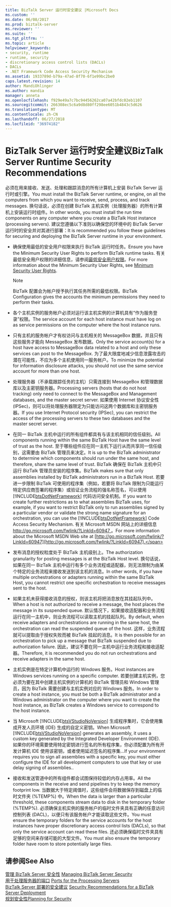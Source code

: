 ```yaml
---
title: BizTalk Server 运行时安全建议 |Microsoft Docs
ms.custom: ''
ms.date: 06/08/2017
ms.prod: biztalk-server
ms.reviewer: ''
ms.suite: ''
ms.tgt_pltfrm: ''
ms.topic: article
helpviewer_keywords:
- security, runtime
- runtime, security
- discretionary access control lists (DACLs)
- DACLs
- .NET Framework Code Access Security Mechanism
ms.assetid: 1933789d-b79a-47ad-8f70-6f1e99bc2be0
caps.latest.revision: 14
author: MandiOhlinger
ms.author: mandia
manager: anneta
ms.openlocfilehash: f929e49a7c7bc94456262ca07a42bfdc02eb1107
ms.sourcegitcommit: 266308ec5c6a9d8d80ff298ee6051b4843c5d626
ms.translationtype: MT
ms.contentlocale: zh-CN
ms.lasthandoff: 06/27/2018
ms.locfileid: "36974182"
---
```

# <a name="biztalk-server-runtime-security-recommendations"></a><span data-ttu-id="6dbd0-102">BizTalk Server 运行时安全建议</span><span class="sxs-lookup"><span data-stu-id="6dbd0-102">BizTalk Server Runtime Security Recommendations</span></span>
<span data-ttu-id="6dbd0-103">必须在用来接收、发送、处理和跟踪消息的所有计算机上安装 BizTalk Server 运行时或引擎。</span><span class="sxs-lookup"><span data-stu-id="6dbd0-103">You must install the BizTalk Server runtime, or engine, on all the computers from which you want to receive, send, process, and track messages.</span></span> <span data-ttu-id="6dbd0-104">换句话说，必须在创建 BizTalk 主机实例（处理服务器）的所有计算机上安装运行时组件。</span><span class="sxs-lookup"><span data-stu-id="6dbd0-104">In other words, you must install the run time components on any computer where you create a BizTalk Host instance (processing servers).</span></span> <span data-ttu-id="6dbd0-105">建议您遵循以下准则以确保您的环境中的 BizTalk Server 运行时的安全并对其进行部署：</span><span class="sxs-lookup"><span data-stu-id="6dbd0-105">It is recommended you follow these guidelines for securing and deploying the BizTalk Server runtime in your environment.</span></span>  
  
- <span data-ttu-id="6dbd0-106">确保使用最低的安全用户权限来执行 BizTalk 运行时任务。</span><span class="sxs-lookup"><span data-stu-id="6dbd0-106">Ensure you have the Minimum Security User Rights to perform BizTalk runtime tasks.</span></span> <span data-ttu-id="6dbd0-107">有关最低安全用户权限的详细信息，请参阅[最低安全用户权限](../core/minimum-security-user-rights.md)。</span><span class="sxs-lookup"><span data-stu-id="6dbd0-107">For more information about the Minimum Security User Rights, see [Minimum Security User Rights](../core/minimum-security-user-rights.md).</span></span>  
  
  > [!NOTE]
  >  <span data-ttu-id="6dbd0-108">BizTalk 配置会为帐户授予执行其任务所需的最低权限。</span><span class="sxs-lookup"><span data-stu-id="6dbd0-108">BizTalk Configuration gives the accounts the minimum permissions they need to perform their tasks.</span></span>  
  
- <span data-ttu-id="6dbd0-109">各个主机实例的服务帐户必须对运行该主机实例的计算机具有“作为服务登录”权限。</span><span class="sxs-lookup"><span data-stu-id="6dbd0-109">The service account for each host instance must have log on as service permissions on the computer where the host instance runs.</span></span>  
  
- <span data-ttu-id="6dbd0-110">只有主机的服务帐户才有权访问与主机相关的 MessageBox 数据，并且只有这些服务才能向 MessageBox 发布数据。</span><span class="sxs-lookup"><span data-stu-id="6dbd0-110">Only the service account(s) for a host have access to MessageBox data related to a host and only these services can post to the MessageBox.</span></span> <span data-ttu-id="6dbd0-111">为了最大限度地减少信息泄露攻击的潜在可能性，不应为多个主机使用同一服务帐户。</span><span class="sxs-lookup"><span data-stu-id="6dbd0-111">To minimize the potential for information disclosure attacks, you should not use the same service account for more than one host.</span></span>  
  
- <span data-ttu-id="6dbd0-112">处理服务器（不承载跟踪任务的主机）只需连接到 MessageBox 和管理数据库以及主密钥服务器。</span><span class="sxs-lookup"><span data-stu-id="6dbd0-112">Processing servers (hosts that do not host tracking) only need to connect to the MessageBox and Management databases, and the master secret server.</span></span> <span data-ttu-id="6dbd0-113">如果使用 Internet 协议安全性 (IPSec)，则可以将处理服务器限定为只能访问这两个数据库和主密钥服务器。</span><span class="sxs-lookup"><span data-stu-id="6dbd0-113">If you use Internet Protocol security (IPSec), you can restrict the access of the processing servers to these two databases and the master secret server.</span></span>  
  
- <span data-ttu-id="6dbd0-114">在同一 BizTalk 主机中运行的所有组件都具有与该主机相同的信任级别。</span><span class="sxs-lookup"><span data-stu-id="6dbd0-114">All components running within the same BizTalk Host have the same level of trust as the host.</span></span> <span data-ttu-id="6dbd0-115">至于哪些组件应在同一主机下运行从而共享同一信任级别，这需要由 BizTalk 管理员来决定。</span><span class="sxs-lookup"><span data-stu-id="6dbd0-115">It is up to the BizTalk administrator to determine which components should run under the same host, and therefore, share the same level of trust.</span></span> <span data-ttu-id="6dbd0-116">BizTalk 确保在 BizTalk 主机中只运行 BizTalk 管理员安装的程序集。</span><span class="sxs-lookup"><span data-stu-id="6dbd0-116">BizTalk makes sure that only assemblies installed by BizTalk administrators run in a BizTalk Host.</span></span> <span data-ttu-id="6dbd0-117">若要进一步限制 BizTalk 可使用的程序集（例如，若要将 BizTalk 限制为只能运行特定供应商签署的程序集）或验证业务流程的强名称签名，可以使用 [!INCLUDE[btsDotNetFramework](../includes/btsdotnetframework-md.md)] 代码访问安全机制。</span><span class="sxs-lookup"><span data-stu-id="6dbd0-117">If you want to create further restrictions as to what assemblies BizTalk uses, for example, if you want to restrict BizTalk only to run assemblies signed by a particular vendor or validate the strong name signature for an orchestration, you can use the [!INCLUDE[btsDotNetFramework](../includes/btsdotnetframework-md.md)] Code Access Security Mechanism.</span></span> <span data-ttu-id="6dbd0-118">有关 Microsoft MSDN 网站上的详细信息[ http://go.microsoft.com/fwlink/?LinkId=60947 ](http://go.microsoft.com/fwlink/?LinkId=60947)。</span><span class="sxs-lookup"><span data-stu-id="6dbd0-118">For more information about the Microsoft MSDN Web site at [http://go.microsoft.com/fwlink/?LinkId=60947](http://go.microsoft.com/fwlink/?LinkId=60947).</span></span>  
  
- <span data-ttu-id="6dbd0-119">发布消息的授权粒度处于 BizTalk 主机级别上。</span><span class="sxs-lookup"><span data-stu-id="6dbd0-119">The authorization granularity for posting messages is at the BizTalk Host level.</span></span> <span data-ttu-id="6dbd0-120">换句话说，如果在同一 BizTalk 主机中运行有多个业务流程或适配器，则无法限制为由某个特定的业务流程来接收发送到该主机的消息。</span><span class="sxs-lookup"><span data-stu-id="6dbd0-120">In other words, if you have multiple orchestrations or adapters running within the same BizTalk Host, you cannot restrict one specific orchestration to receive messages sent to the host.</span></span>  
  
- <span data-ttu-id="6dbd0-121">如果主机未获得接收消息的授权，则该主机将把消息放在其挂起队列中。</span><span class="sxs-lookup"><span data-stu-id="6dbd0-121">When a host is not authorized to receive a message, the host places the message in its suspended queue.</span></span> <span data-ttu-id="6dbd0-122">默认情况下，如果接收适配器和业务流程运行在同一主机中，则业务流程可以读取主机的挂起队列。</span><span class="sxs-lookup"><span data-stu-id="6dbd0-122">By default, when receive adapters and orchestrations are running in the same host, the orchestration can read the suspended queue of the host.</span></span> <span data-ttu-id="6dbd0-123">这样，业务流程就可以提取由于授权失败而被 BizTalk 挂起的消息。</span><span class="sxs-lookup"><span data-stu-id="6dbd0-123">It is then possible for an orchestration to pick up a message that BizTalk suspended due to authorization failure.</span></span> <span data-ttu-id="6dbd0-124">因此，建议不要在同一主机中运行业务流程和接收适配器。</span><span class="sxs-lookup"><span data-stu-id="6dbd0-124">Therefore, it is recommended you do not run orchestrations and receive adapters in the same host.</span></span>  
  
- <span data-ttu-id="6dbd0-125">主机实例是在特定计算机中运行的 Windows 服务。</span><span class="sxs-lookup"><span data-stu-id="6dbd0-125">Host instances are Windows services running on a specific computer.</span></span> <span data-ttu-id="6dbd0-126">若要创建主机实例，您必须为要在其中创建主机实例的计算机的 BizTalk 管理员和 Windows 管理员，因为 BizTalk 需要创建与主机实例对应的 Windows 服务。</span><span class="sxs-lookup"><span data-stu-id="6dbd0-126">In order to create a host instance, you must be both a BizTalk administrator and a Windows administrator on the computer where you want to create the host instance, as BizTalk creates a Windows service to correspond to the host instance.</span></span>  
  
- <span data-ttu-id="6dbd0-127">当 Microsoft [!INCLUDE[btsVStudioNoVersion](../includes/btsvstudionoversion-md.md)] 生成程序集时，它会使用集成开发人员环境 (IDE) 生成的自定义密钥。</span><span class="sxs-lookup"><span data-stu-id="6dbd0-127">When Microsoft [!INCLUDE[btsVStudioNoVersion](../includes/btsvstudionoversion-md.md)] generates an assembly, it uses a custom key generated by the Integrated Developer Environment (IDE).</span></span> <span data-ttu-id="6dbd0-128">如果你的环境需要使用特定密钥进行签名的所有程序集，你必须配置为所有开发计算机 IDE 使用该密钥，或者使用延迟签名的程序集...</span><span class="sxs-lookup"><span data-stu-id="6dbd0-128">If your environment requires you to sign all assemblies with a specific key, you must either configure the IDE for all development computers to use that key or use delay signing of assemblies..</span></span>  
  
- <span data-ttu-id="6dbd0-129">接收和发送管道中的所有组件都会试图保持较低的内存占用率。</span><span class="sxs-lookup"><span data-stu-id="6dbd0-129">All the components in the receive and send pipelines try to keep the memory footprint low.</span></span> <span data-ttu-id="6dbd0-130">当数据大于特定阈值时，这些组件会将数据保存到磁盘上的临时文件夹 (%TEMP%) 中。</span><span class="sxs-lookup"><span data-stu-id="6dbd0-130">When the data is larger than a particular threshold, these components stream data to disk in the temporary folder (%TEMP%).</span></span> <span data-ttu-id="6dbd0-131">必须确保主机实例的服务帐户的临时文件夹具有正确的任意访问控制列表 (DACL)，以便只有该服务帐户才能读取这些文件。</span><span class="sxs-lookup"><span data-stu-id="6dbd0-131">You must ensure the temporary folders for the service accounts for the host instances have proper discretionary access control lists (DACLs), so that only the service account can read these files.</span></span> <span data-ttu-id="6dbd0-132">还必须确保临时文件夹具有足够的空间来存储可能的大型文件。</span><span class="sxs-lookup"><span data-stu-id="6dbd0-132">You must also ensure the temporary folder have room to store potentially large files.</span></span>  
  
## <a name="see-also"></a><span data-ttu-id="6dbd0-133">请参阅</span><span class="sxs-lookup"><span data-stu-id="6dbd0-133">See Also</span></span>  
 <span data-ttu-id="6dbd0-134">[管理 BizTalk Server 安全性](../core/managing-biztalk-server-security.md) </span><span class="sxs-lookup"><span data-stu-id="6dbd0-134">[Managing BizTalk Server Security](../core/managing-biztalk-server-security.md) </span></span>  
 <span data-ttu-id="6dbd0-135">[用于处理服务器的端口](../core/ports-for-the-processing-servers.md) </span><span class="sxs-lookup"><span data-stu-id="6dbd0-135">[Ports for the Processing Servers](../core/ports-for-the-processing-servers.md) </span></span>  
 <span data-ttu-id="6dbd0-136">[BizTalk Server 部署的安全建议](../core/security-recommendations-for-a-biztalk-server-deployment.md) </span><span class="sxs-lookup"><span data-stu-id="6dbd0-136">[Security Recommendations for a BizTalk Server Deployment](../core/security-recommendations-for-a-biztalk-server-deployment.md) </span></span>  
 [<span data-ttu-id="6dbd0-137">规划安全性</span><span class="sxs-lookup"><span data-stu-id="6dbd0-137">Planning for Security</span></span>](../core/planning-for-security.md)